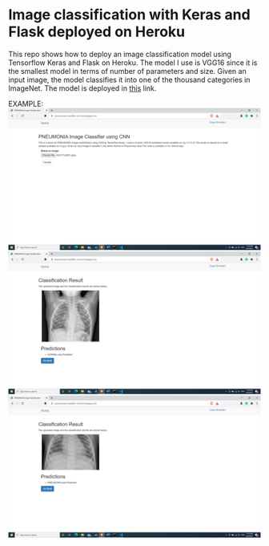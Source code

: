 # Image classification with Keras and Flask deployed on Heroku

This repo shows how to deploy an image classification model using Tensorflow Keras 
and Flask on Heroku. The model I use is VGG16 since it is the smallest model in 
terms of number of parameters and size. Given an input image, the model classifies it 
into one of the thousand categories in ImageNet. The model is deployed in 
[this](https://pneumonia-classifier-cnn.herokuapp.com/) link.

EXAMPLE:
![alt text](https://github.com/Gujar-Shubham/pneumonia_classifier/blob/main/ss/Screenshot%20(120).png?raw=true)
![alt text](https://github.com/Gujar-Shubham/pneumonia_classifier/blob/main/ss/Screenshot%20(121).png?raw=true)
![alt text](https://github.com/Gujar-Shubham/pneumonia_classifier/blob/main/ss/Screenshot%20(122).png?raw=true)
